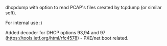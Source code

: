 dhcpdump with option to read PCAP's files created by tcpdump (or similar soft).

For internal use :)

Added decoder for DHCP options 93,94 and 97 (https://tools.ietf.org/html/rfc4578) - PXE/net boot related.
